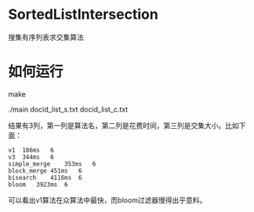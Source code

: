 # SortedListIntersection
搜集有序列表求交集算法

# 如何运行
make

./main docid_list_s.txt docid_list_c.txt

结果有3列，第一列是算法名，第二列是花费时间，第三列是交集大小。比如下面：
```
v1	186ms	6
v3	344ms	6
simple_merge	353ms	6
block_merge	451ms	6
bisearch	4116ms	6
bloom	3923ms	6
```
可以看出v1算法在众算法中最快，而bloom过滤器慢得出乎意料。
